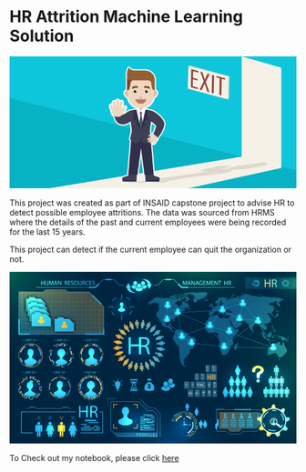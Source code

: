 # HR Attrition Machine Learning Solution
![enter image description here](https://github.com/kusuma26/hr-employee-attrition/blob/main/Attrtion.png?raw=true)


This project was created as part of INSAID capstone project to advise HR to detect possible employee attritions. The data was sourced from HRMS where the details of the past and current employees were being recorded for the last 15 years.

This project can detect if the current employee can quit the organization or not.

![enter image description here](https://github.com/kusuma26/hr-employee-attrition/blob/main/hr-analytics-10.jpg?raw=true)

To Check out my notebook, please click [here](https://github.com/kusuma26/hr-employee-attrition/blob/main/HR_Analytics.ipynb)
